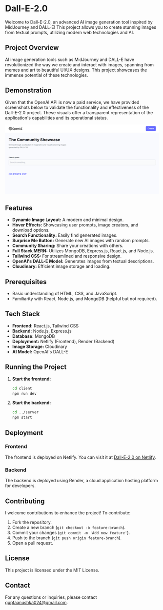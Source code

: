 # Dall-E-2.0

Welcome to Dall-E-2.0, an advanced AI image generation tool inspired by MidJourney and DALL-E! This project allows you to create stunning images from textual prompts, utilizing modern web technologies and AI.

## Project Overview

AI image generation tools such as MidJourney and DALL-E have revolutionized the way we create and interact with images, spanning from memes and art to beautiful UI/UX designs. This project showcases the immense potential of these technologies.

## Demonstration

Given that the OpenAI API is now a paid service, we have provided screenshots below to validate the functionality and effectiveness of the Dall-E-2.0 project. These visuals offer a transparent representation of the application's capabilities and its operational status.

![Project Banner](https://raw.githubusercontent.com/Anushkatech5/Dall-E-2.0/master/Interface.png)

## Features

- **Dynamic Image Layout:** A modern and minimal design.
- **Hover Effects:** Showcasing user prompts, image creators, and download options.
- **Search Functionality:** Easily find generated images.
- **Surprise Me Button:** Generate new AI images with random prompts.
- **Community Sharing:** Share your creations with others.
- **Full Stack MERN:** Utilizes MongoDB, Express.js, React.js, and Node.js.
- **Tailwind CSS:** For streamlined and responsive design.
- **OpenAI's DALL-E Model:** Generates images from textual descriptions.
- **Cloudinary:** Efficient image storage and loading.

## Prerequisites

- Basic understanding of HTML, CSS, and JavaScript.
- Familiarity with React, Node.js, and MongoDB (helpful but not required).

## Tech Stack

- **Frontend:** React.js, Tailwind CSS
- **Backend:** Node.js, Express.js
- **Database:** MongoDB
- **Deployment:** Netlify (Frontend), Render (Backend)
- **Image Storage:** Cloudinary
- **AI Model:** OpenAI's DALL-E

## Running the Project

1. **Start the frontend:**
   ```bash
   cd client
   npm run dev
   ```

2. **Start the backend:**
   ```bash
   cd ../server
   npm start
   ```

## Deployment

### Frontend

The frontend is deployed on Netlify. You can visit it at [Dall-E-2.0 on Netlify](https://dall-e-version2.netlify.app/).

### Backend

The backend is deployed using Render, a cloud application hosting platform for developers.

## Contributing

I welcome contributions to enhance the project! To contribute:

1. Fork the repository.
2. Create a new branch (`git checkout -b feature-branch`).
3. Commit your changes (`git commit -m 'Add new feature'`).
4. Push to the branch (`git push origin feature-branch`).
5. Open a pull request.

## License

This project is licensed under the MIT License.

## Contact

For any questions or inquiries, please contact [guptaanushka024@gmail.com](mailto:guptaanushka024@gmail.com).

